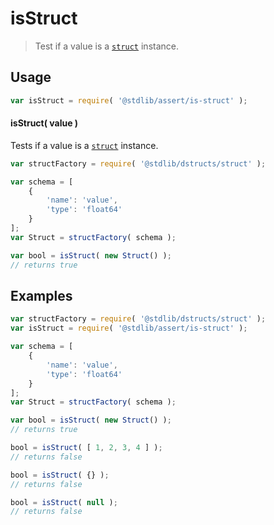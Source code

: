 <!--

@license Apache-2.0

Copyright (c) 2025 The Stdlib Authors.

Licensed under the Apache License, Version 2.0 (the "License");
you may not use this file except in compliance with the License.
You may obtain a copy of the License at

   http://www.apache.org/licenses/LICENSE-2.0

Unless required by applicable law or agreed to in writing, software
distributed under the License is distributed on an "AS IS" BASIS,
WITHOUT WARRANTIES OR CONDITIONS OF ANY KIND, either express or implied.
See the License for the specific language governing permissions and
limitations under the License.

-->

# isStruct

> Test if a value is a [`struct`][@stdlib/dstructs/struct] instance.

<section class="usage">

## Usage

```javascript
var isStruct = require( '@stdlib/assert/is-struct' );
```

#### isStruct( value )

Tests if a value is a [`struct`][@stdlib/dstructs/struct] instance.

```javascript
var structFactory = require( '@stdlib/dstructs/struct' );

var schema = [
    {
        'name': 'value',
        'type': 'float64'
    }
];
var Struct = structFactory( schema );

var bool = isStruct( new Struct() );
// returns true
```

</section>

<!-- /.usage -->

<section class="examples">

## Examples

<!-- eslint no-undef: "error" -->

```javascript
var structFactory = require( '@stdlib/dstructs/struct' );
var isStruct = require( '@stdlib/assert/is-struct' );

var schema = [
    {
        'name': 'value',
        'type': 'float64'
    }
];
var Struct = structFactory( schema );

var bool = isStruct( new Struct() );
// returns true

bool = isStruct( [ 1, 2, 3, 4 ] );
// returns false

bool = isStruct( {} );
// returns false

bool = isStruct( null );
// returns false
```

</section>

<!-- /.examples -->

<!-- Section for related `stdlib` packages. Do not manually edit this section, as it is automatically populated. -->

<section class="related">

</section>

<!-- /.related -->

<!-- Section for all links. Make sure to keep an empty line after the `section` element and another before the `/section` close. -->

<section class="links">

[@stdlib/dstructs/struct]: https://github.com/stdlib-js/dstructs-struct

</section>

<!-- /.links -->
